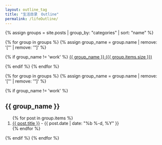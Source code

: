 ```yaml
---
layout: outline_tag
title: "生活目录　Outline"
permalink: /lifeOutline/
---
```


{% assign groups = site.posts | group_by: "categories" | sort: "name" %}

<div id='cat_cloud'>
{% for group in groups %}
{% assign group_name = group.name | remove: '["' | remove: '"]'  %}

{% if group_name != 'work' %}
<a href="#{{ group_name }}" title="{{ group_name }}" rel="{{  group.items.size }}">{{ group_name }}  ({{ group.items.size }})</a>

{% endif %}
{% endfor %}
</div>

{% for group in groups %}
{% assign group_name = group.name | remove: '["' | remove: '"]'  %}

{% if group_name != 'work' %}
<h2>{{ group_name }}</h2>
  <ol>
		{% for post in group.items %}
			<li><a href="{{ post.url }}">{{ post.title  }}</a> - {{ post.date | date: "%b %-d, %Y" }}</li>
		{% endfor %}
	</ol>
  {% endif %}
{% endfor %}
